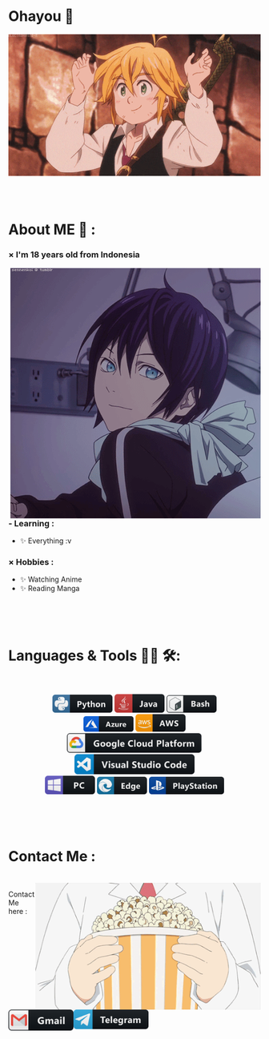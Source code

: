 # Ohayou 👋

<div align="center">
<img hight="300" width="700" alt="GIF" align="center" src="https://github.com/ItoRenz/ItoRenz/blob/main/assets/208593.gif">
</div>

</br>
</br>
</br>


# About ME 💬 :

### × I'm 18 years old from Indonesia

<img hight="400" width="500" alt="GIF" align="right" src="https://github.com/ItoRenz/ItoRenz/blob/main/assets/13626.gif">

### - Learning :
- ✨ Everything :v

### × Hobbies :
- ✨ Watching Anime
- ✨ Reading Manga

</br>
</br>
</br>


# Languages & Tools 👨‍💻 🛠:
</br>

<p align="center">

<!-- For more icons please follow  https://github.com/MikeCodesDotNET/ColoredBadges -->
<img src="https://github.com/ItoRenz/ItoRenz/blob/main/assets/icons/python.png" alt="python" width="120" hight="50">
<img src="https://github.com/ItoRenz/ItoRenz/blob/main/assets/icons/java.png" alt="java" width="100" hight="50">
<img src="https://github.com/ItoRenz/ItoRenz/blob/main/assets/icons/bash.png" alt="bash" width="100" hight="50">
</br>
<img src="https://github.com/ItoRenz/ItoRenz/blob/main/assets/icons/azure.png" alt="azure" width="100" hight="50">
<img src="https://github.com/ItoRenz/ItoRenz/blob/main/assets/icons/aws.png" alt="aws" width="100" hight="50">
</br>
<img src="https://github.com/ItoRenz/ItoRenz/blob/main/assets/icons/google_cloud_platform.png" alt="google_cloud_platform" width="270" hight="50">
<img src="https://github.com/ItoRenz/ItoRenz/blob/main/assets/icons/visualstudio_code.png" alt="visualstudio_code" width="240" hight="50">
</br>
<img src="https://github.com/ItoRenz/ItoRenz/blob/main/assets/icons/pc.png" alt="pc" width="100" hight="50">
<img src="https://github.com/ItoRenz/ItoRenz/blob/main/assets/icons/edge.png" alt="edge" width="100" hight="50">
<img src="https://github.com/ItoRenz/ItoRenz/blob/main/assets/icons/playstation@3x.png" alt="playstation" width="150" hight="50">
</p>
</br>
</br>
</br>



# Contact Me :

<p>
 </br>


<img hight="320" width="450" align="right" alt="GIF" src="https://github.com/ItoRenz/ItoRenz/blob/main/assets/15682.gif">

Contact Me here :

<a href="mailto:ridwan.ri214@gmail.com">
 <img align="left" alt="Gmail" width="130" hight="100" src="https://github.com/ItoRenz/ItoRenz/blob/main/assets/icons/gmail.png" />
</a>
<a href="https://t.me/ItoRenz/">
  <img align="left" alt="Telegram" width="150" hight="100" src="https://github.com/ItoRenz/ItoRenz/blob/main/assets/icons/telegram.png" />
</br>
</br>
</br>
</a>
